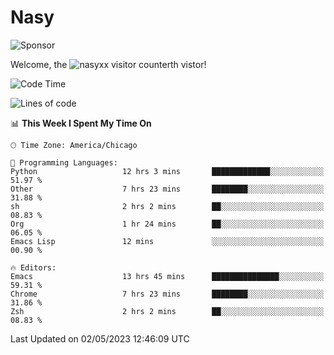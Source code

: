 # Nasy

<!--
<p align="center">
<img height="200" src="https://github-readme-stats.vercel.app/api?username=nasyxx&count_private=true&show_icons=true&theme=dracula&include_all_commits=true"/>
<img height="200" src="https://github-readme-stats.vercel.app/api/top-langs/?username=nasyxx&theme=dracula&hide=html,jupyter+notebook&count_private=true&show_icons=true"/>
</p>

  
----------------
-->

![Sponsor](https://img.shields.io/static/v1.svg?label=Sponsor&message=%E2%9D%A4&logo=GitHub&style=flat&color=pink)
 
Welcome, the ![nasyxx visitor counter](https://count.getloli.com/get/@nasyxx?theme=rule34)th vistor!
 
<!--START_SECTION:waka-->
![Code Time](http://img.shields.io/badge/Code%20Time-3%2C465%20hrs%2059%20mins-blue)

![Lines of code](https://img.shields.io/badge/From%20Hello%20World%20I%27ve%20Written-6.2%20million%20lines%20of%20code-blue)

📊 **This Week I Spent My Time On** 

```text
🕑︎ Time Zone: America/Chicago

💬 Programming Languages: 
Python                   12 hrs 3 mins       █████████████░░░░░░░░░░░░   51.97 % 
Other                    7 hrs 23 mins       ████████░░░░░░░░░░░░░░░░░   31.88 % 
sh                       2 hrs 2 mins        ██░░░░░░░░░░░░░░░░░░░░░░░   08.83 % 
Org                      1 hr 24 mins        ██░░░░░░░░░░░░░░░░░░░░░░░   06.05 % 
Emacs Lisp               12 mins             ░░░░░░░░░░░░░░░░░░░░░░░░░   00.90 % 

🔥 Editors: 
Emacs                    13 hrs 45 mins      ███████████████░░░░░░░░░░   59.31 % 
Chrome                   7 hrs 23 mins       ████████░░░░░░░░░░░░░░░░░   31.86 % 
Zsh                      2 hrs 2 mins        ██░░░░░░░░░░░░░░░░░░░░░░░   08.83 % 
```


 Last Updated on 02/05/2023 12:46:09 UTC
<!--END_SECTION:waka-->

<!-- ![visitors](https://visitor-badge.laobi.icu/badge?page_id=nasyxx.nasyxx) -->
